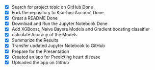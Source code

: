  - [X] Search for project topic on GitHub  Done
 - [X] Fork the repository to Ksu-hmi Account  Done
 - [X] Creat a README   Done
 - [X] Download and Run the Jupyter Notebook  Done
 - [X] Add XGBoost, Naive Bayers Models and Gradient boosting classifier
 - [x] calculate Acuracy of the Models
 - [x] Summarize the Results
 - [X] Transfer updated Jupyter Notebook to GitHub
 - [x] Prepare for the Presentation
 - [x] Created an app for Predicting heart disease
 - [x] Uploaded the app on Github
